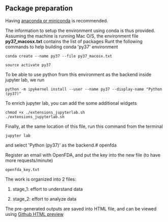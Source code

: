 ## Package preparation

Having [anaconda or miniconda](https://docs.conda.io/projects/conda/en/latest/user-guide/install/download.html) is recommended. 

The information to setup the environment using conda is thus provided.
Assuming the machine is running Mac O/S, the environment file **py37_macosx.txt** contains the list of packages
Runt the following commands to help building conda 'py37' environment

```console
conda create --name py37 --file py37_macosx.txt

source activate py37
```

To be able to use python from this environment as the backend inside jupyter lab, we run
```console
python -m ipykernel install --user --name py37 --display-name "Python (py37)"
```

To enrich jupyter lab, you can add the some additional widgets
```console
chmod +x ./extensions_jupyterlab.sh
./extensions_jupyterlab.sh
```

Finally, at the same location of this file, run this command from the terminal
```console 
jupyter lab
```
and select 'Python (py37)' as the backend.# openfda


Register an email with OpenFDA, and put the key into the new file (to have more requests/minute)
```console
openfda_key.txt
```

The work is organized into 2 files:

1. stage_1: effort to understand data

2. stage_2: effort to analyze data

The pre-generated outputs are saved into HTML file, and can be viewed using 
[Github HTML preview](https://htmlpreview.github.io/?)

